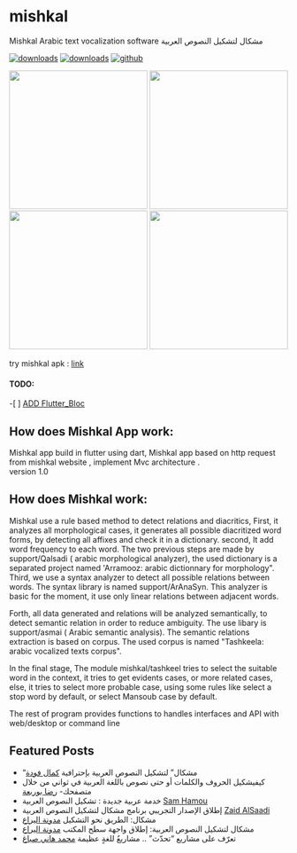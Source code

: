 # mishkal
  Mishkal Arabic text vocalization software  مشكال لتشكيل النصوص العربية

[![downloads]( https://img.shields.io/sourceforge/dt/mishkal.svg)](http://sourceforge.org/projects/mishkal)
[![downloads]( https://img.shields.io/sourceforge/dm/mishkal.svg)](http://sourceforge.org/projects/mishkal)
[![github](https://img.shields.io/badge/mishkal-%24-green.svg)](https://github.com/linuxscout/mishkal)


 

<div align="center">
    <img src="https://github.com/tarekDZ2019/mishkal-App/blob/master/images/home1.png" width="250px"</img>
    <img src="https://github.com/tarekDZ2019/mishkal-App/blob/master/images/home2.png" width="250px"</img> 
</div>
<div align="center">
    <img src="https://github.com/tarekDZ2019/mishkal-App/blob/master/images/text2.png" width="250px"</img> 
    <img src="https://github.com/tarekDZ2019/mishkal-App/blob/master/images/text1.png" width="250px"</img> 
</div>

 try mishkal apk : <a href='https://drive.google.com/open?id=1FYhbxMkdXP8ulTSZF9iz7Yw7RN24F9wE'>link</a>
<h4>TODO:</h4>
      -[ ] <a href='https://pub.dev/packages/flutter_bloc'>ADD Flutter_Bloc</a>  

How does Mishkal App work:
---------------------- 
Mishkal app  build in flutter using dart, 
Mishkal app based on http request from mishkal website , implement Mvc architecture .  
version 1.0

How does Mishkal work:
----------------------
Mishkal use a rule based method to detect relations and diacritics,
First, it analyzes all morphological cases, it generates all possible diacritized word forms, by detecting all affixes and check it in a dictionary.
second, It add word frequency to each word.
The two previous steps are made by support/Qalsadi ( arabic morphological analyzer), the used dictionary is a separated project named 'Arramooz:  arabic dictionnary for morphology".
Third, we use a syntax analyzer  to detect all possible relations between words. The syntax library is named support/ArAnaSyn. This analyzer is basic for the moment, it use only linear relations between adjacent words.

Forth,  all data generated and relations will be analyzed semantically, to detect semantic relation in order to reduce ambiguity. The use libary is support/asmai ( Arabic semantic analysis). The semantic relations extraction is based on corpus. The used corpus is named "Tashkeela: arabic vocalized texts corpus".


In the final stage, The module mishkal/tashkeel tries to select the suitable word in the context,
it tries to get evidents cases, or more related cases, else, it tries to select more probable case, using some rules like select a stop word by default, or select Mansoub case by default.

The rest of program provides functions to handles interfaces and API with web/desktop or command line



## Featured Posts
-  “مشكال” لتشكيل النصوص العربية بإحترافية  [كمال فودة](http://www.prameg2day.com/?p=5194)
-  كيفيشكيل الحروف والكلمات أو حتى نصوص باللغة العربية في ثواني من خلال متصفحك-  [رضا بوربعة](http://www.th3professional.com/2015/09/blog-post_36.html)
-  خدمة عربية جديدة : تشكيل النصوص العربية [Sam Hamou](http://3-arabi.blogspot.com/2015/05/mishkal-arabic-3arabi.html)
-  إطلاق الإصدار التجريبي برنامج مشكال لتشكيل النصوص العربية
[Zaid AlSaadi](http://itwadi.com/node/2184)
- مشكال: الطريق نحو التشكيل [مدونة اليراع](https://tahadz.wordpress.com/2011/07/08/mishkal00/)
-  مشكال لتشكيل النصوص العربية: إطلاق واجهة سطح المكتب [مدونة اليراع](https://tahadz.wordpress.com/2012/01/07/mishkaldesktop/)
- تعرّف على مشاريع “تحدّث” .. مشاريعٌ للغةٍ عظيمة [محمد هاني صباغ](http://www.arageek.com/tech/2014/11/28/tahdz-new-services-for-arabic-writing.html)

